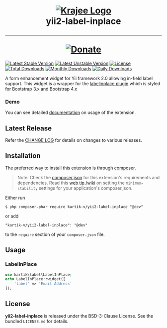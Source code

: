 <h1 align="center">
    <a href="http://demos.krajee.com" title="Krajee Demos" target="_blank">
        <img src="http://kartik-v.github.io/bootstrap-fileinput-samples/samples/krajee-logo-b.png" alt="Krajee Logo"/>
    </a>
    <br>
    yii2-label-inplace
    <hr>
    <a href="https://www.paypal.com/cgi-bin/webscr?cmd=_s-xclick&hosted_button_id=DTP3NZQ6G2AYU"
       title="Donate via Paypal" target="_blank">
        <img src="http://kartik-v.github.io/bootstrap-fileinput-samples/samples/donate.png" alt="Donate"/>
    </a>
</h1>

[![Latest Stable Version](https://poser.pugx.org/kartik-v/yii2-label-inplace/v/stable)](https://packagist.org/packages/kartik-v/yii2-label-inplace)
[![Latest Unstable Version](https://poser.pugx.org/kartik-v/yii2-label-inplace/v/unstable)](https://packagist.org/packages/kartik-v/yii2-label-inplace)
[![License](https://poser.pugx.org/kartik-v/yii2-label-inplace/license)](https://packagist.org/packages/kartik-v/yii2-label-inplace)
[![Total Downloads](https://poser.pugx.org/kartik-v/yii2-label-inplace/downloads)](https://packagist.org/packages/kartik-v/yii2-label-inplace)
[![Monthly Downloads](https://poser.pugx.org/kartik-v/yii2-label-inplace/d/monthly)](https://packagist.org/packages/kartik-v/yii2-label-inplace)
[![Daily Downloads](https://poser.pugx.org/kartik-v/yii2-label-inplace/d/daily)](https://packagist.org/packages/kartik-v/yii2-label-inplace)

A form enhancement widget for Yii framework 2.0 allowing in-field label support. This widget is a wrapper for the 
[labelinplace plugin](https://github.com/andreapace/labelinplace) which is styled for Bootstrap 3.x and Bootstrap 4.x 

### Demo
You can see detailed [documentation](http://demos.krajee.com/label-inplace) on usage of the extension.

## Latest Release
Refer the [CHANGE LOG](https://github.com/kartik-v/yii2-label-inplace/blob/master/CHANGE.md) for details on changes to various releases.

## Installation

The preferred way to install this extension is through [composer](http://getcomposer.org/download/).

> Note: Check the [composer.json](https://github.com/kartik-v/yii2-label-inplace/blob/master/composer.json) for this extension's requirements and dependencies. 
Read this [web tip /wiki](http://webtips.krajee.com/setting-composer-minimum-stability-application/) on setting the `minimum-stability` settings for your application's composer.json.

Either run

```
$ php composer.phar require kartik-v/yii2-label-inplace "@dev"
```

or add

```
"kartik-v/yii2-label-inplace": "@dev"
```

to the ```require``` section of your `composer.json` file.

## Usage

### LabelInPlace

```php
use kartik\label\LabelInPlace;
echo LabelInPlace::widget([
    'label' => 'Email Address'
]); 
```

## License

**yii2-label-inplace** is released under the BSD-3-Clause License. See the bundled `LICENSE.md` for details.